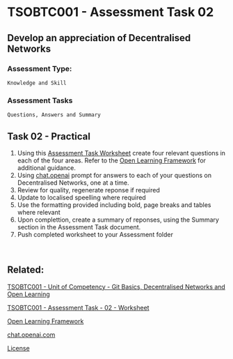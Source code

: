 # TSOBTC001 - Assessment Task 02
## Develop an appreciation of Decentralised Networks

### Assessment Type: 
    Knowledge and Skill
### Assessment Tasks
    Questions, Answers and Summary

## Task 02 - Practical


1. Using this [Assessment Task Worksheet](/Assessment-Tasks/TSOBTC001-Assessment-Tasks-02.md) create four relevant questions in each of the four areas. Refer to the [Open Learning Framework](/Resources/Open-Learning-Framework.md) for additional guidance. 
1. Using [chat.openai](https://chat.openai.com/) prompt for answers to each of your questions on Decentralised Networks, one at a time.
1. Review for quality, regenerate reponse if required 
1. Update to localised speelling where required 
1. Use the formatting provided including bold, page breaks and tables where relevant
1. Upon complettion, create a summary of reponses, using the Summary section in the Assessment Task document.
1. Push completed worksheet to your Assessment folder

<br>

## Related:

[TSOBTC001 - Unit of Competency - Git Basics, Decentralised Networks and Open Learning](/Units-of-Competency/TSOBTC001-Git-Basics-Open-Learning.md)

[TSOBTC001 - Assessment Task - 02 - Worksheet](/Resources/Student/TSOBTC001/TSOBTC001-AT02-Decentralised-Networks.md)

[Open Learning Framework](/Resources/Open-Learning-Framework.md)

[chat.openai.com](https://chat.openai.com/)


[License](/LICENSE)